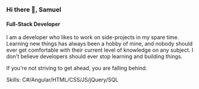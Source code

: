 ### Hi there 👋, Samuel
#### Full-Stack Developer

I am a developer who likes to work on side-projects in my spare time. Learning new things has always been a hobby of mine, and nobody should ever get comfortable with their current level of knowledge on any subject.  I don't believe developers should ever stop learning and building things.

If you're not striving to get ahead, you are falling behind. 

Skills: C#/Angular/HTML/CSS/JS/jQuery/SQL






